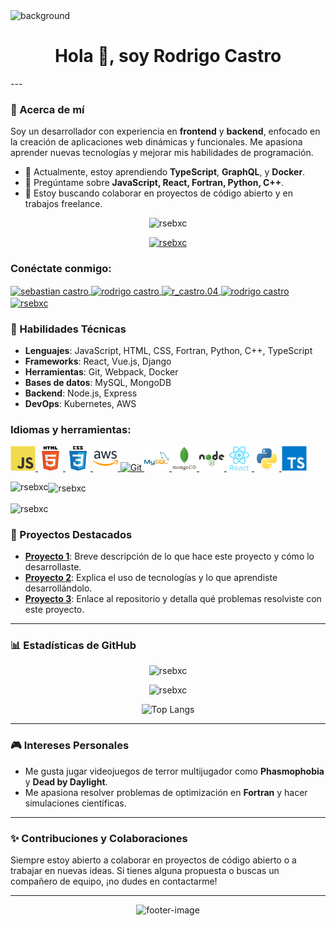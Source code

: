 <!-- Imagen de fondo para el título -->
<img src="https://concepto.de/wp-content/uploads/2014/08/programacion-2-e1551291144973.jpg" alt="background" style="width:100%; height:200px; object-fit:cover;">


<h1 align="center">Hola 👋, soy Rodrigo Castro</h1>
---

### 💬 Acerca de mí

Soy un desarrollador con experiencia en **frontend** y **backend**, enfocado en la creación de aplicaciones web dinámicas y funcionales. Me apasiona aprender nuevas tecnologías y mejorar mis habilidades de programación.

- 🌱 Actualmente, estoy aprendiendo **TypeScript**, **GraphQL**, y **Docker**.
- 💬 Pregúntame sobre **JavaScript, React, Fortran, Python, C++**.
- 👯 Estoy buscando colaborar en proyectos de código abierto y en trabajos freelance.


<p align="center">
  <img src="https://komarev.com/ghpvc/?username=rsebxc&label=Profile%20views&color=0e75b6&style=flat" alt="rsebxc" />
</p>

<p align="center">
  <a href="https://github.com/ryo-ma/github-profile-trophy"><img src="https://github-profile-trophy.vercel.app/?username=rsebxc&theme=darkhub" alt="rsebxc" /></a>
</p>

<h3 align="left">Conéctate conmigo:</h3>
<p align="left">
  <a href="https://linkedin.com/in/sebastian castro" target="blank">
    <img align="center" src="https://raw.githubusercontent.com/rahuldkjain/github-profile-readme-generator/master/src/images/icons/Social/linked-in-alt.svg" alt="sebastian castro" height="30" width="40" />
  </a>
  <a href="https://fb.com/rodrigo castro" target="blank">
    <img align="center" src="https://raw.githubusercontent.com/rahuldkjain/github-profile-readme-generator/master/src/images/icons/Social/facebook.svg" alt="rodrigo castro" height="30" width="40" />
  </a>
  <a href="https://instagram.com/r_castro.04" target="blank">
    <img align="center" src="https://raw.githubusercontent.com/rahuldkjain/github-profile-readme-generator/master/src/images/icons/Social/instagram.svg" alt="r_castro.04" height="30" width="40" />
  </a>
  <a href="https://www.youtube.com/c/rodrigo castro" target="blank">
    <img align="center" src="https://raw.githubusercontent.com/rahuldkjain/github-profile-readme-generator/master/src/images/icons/Social/youtube.svg" alt="rodrigo castro" height="30" width="40" />
  </a>
  <a href="https://discord.gg/rsebxc" target="blank">
    <img align="center" src="https://raw.githubusercontent.com/rahuldkjain/github-profile-readme-generator/master/src/images/icons/Social/discord.svg" alt="rsebxc" height="30" width="40" />
  </a>
</p>

<h3 align="left">🚀 Habilidades Técnicas</h3>

- **Lenguajes**: JavaScript, HTML, CSS, Fortran, Python, C++, TypeScript
- **Frameworks**: React, Vue.js, Django
- **Herramientas**: Git, Webpack, Docker
- **Bases de datos**: MySQL, MongoDB
- **Backend**: Node.js, Express
- **DevOps**: Kubernetes, AWS

<h3 align="left">Idiomas y herramientas:</h3>
<p align="left">
    <a href="https://developer.mozilla.org/es-ES/docs/Web/JavaScript" target="_blank" rel="noreferrer"> 
        <img src="https://raw.githubusercontent.com/devicons/devicon/master/icons/javascript/javascript-original.svg" alt="JavaScript" width="40" height="40"/> 
    </a>
    <a href="https://www.w3.org/html/" target="_blank" rel="noreferrer"> 
        <img src="https://raw.githubusercontent.com/devicons/devicon/master/icons/html5/html5-original-wordmark.svg" alt="HTML5" width="40" height="40"/> 
    </a>
    <a href="https://www.w3schools.com/css/" target="_blank" rel="noreferrer">
        <img src="https://raw.githubusercontent.com/devicons/devicon/master/icons/css3/css3-original-wordmark.svg" alt="CSS3" width="40" height="40"/>
    </a>
    <a href="https://aws.amazon.com" target="_blank" rel="noreferrer"> 
        <img src="https://raw.githubusercontent.com/devicons/devicon/master/icons/amazonwebservices/amazonwebservices-original-wordmark.svg" alt="AWS" width="40" height="40"/> 
    </a>
    <a href="https://git-scm.com/" target="_blank" rel="noreferrer"> 
        <img src="https://www.vectorlogo.zone/logos/git-scm/git-scm-icon.svg" alt="Git" width="40" height="40"/> 
    </a>
    <a href="https://www.mysql.com/" target="_blank" rel="noreferrer"> 
        <img src="https://raw.githubusercontent.com/devicons/devicon/master/icons/mysql/mysql-original-wordmark.svg" alt="MySQL" width="40" height="40"/> 
    </a>
    <a href="https://www.mongodb.com/" target="_blank" rel="noreferrer"> 
        <img src="https://raw.githubusercontent.com/devicons/devicon/master/icons/mongodb/mongodb-original-wordmark.svg" alt="MongoDB" width="40" height="40"/> 
    </a>
    <a href="https://nodejs.org" target="_blank" rel="noreferrer"> 
        <img src="https://raw.githubusercontent.com/devicons/devicon/master/icons/nodejs/nodejs-original-wordmark.svg" alt="Node.js" width="40" height="40"/> 
    </a>
    <a href="https://reactjs.org/" target="_blank" rel="noreferrer"> 
        <img src="https://raw.githubusercontent.com/devicons/devicon/master/icons/react/react-original-wordmark.svg" alt="React" width="40" height="40"/> 
    </a>
    <a href="https://www.python.org" target="_blank" rel="noreferrer"> 
        <img src="https://raw.githubusercontent.com/devicons/devicon/master/icons/python/python-original.svg" alt="Python" width="40" height="40"/> 
    </a>
    <a href="https://www.typescriptlang.org/" target="_blank" rel="noreferrer"> 
        <img src="https://raw.githubusercontent.com/devicons/devicon/master/icons/typescript/typescript-original.svg" alt="TypeScript" width="40" height="40"/> 
    </a>
</p>

<p>
  <img align="left" src="https://github-readme-stats.vercel.app/api/top-langs?username=rsebxc&show_icons=true&locale=es&layout=compact" alt="rsebxc" />
</p>

<p>
  <img align="center" src="https://github-readme-stats.vercel.app/api?username=rsebxc&show_icons=true&locale=es" alt="rsebxc" />
</p>

<p>
  <img align="center" src="https://github-readme-streak-stats.herokuapp.com/?user=rsebxc&" alt="rsebxc" />
</p>


### 🚀 Proyectos Destacados

- **[Proyecto 1](#)**: Breve descripción de lo que hace este proyecto y cómo lo desarrollaste.
- **[Proyecto 2](#)**: Explica el uso de tecnologías y lo que aprendiste desarrollándolo.
- **[Proyecto 3](#)**: Enlace al repositorio y detalla qué problemas resolviste con este proyecto.

<!-- Aquí podrías agregar enlaces a demos o capturas de pantalla -->

---

### 📊 Estadísticas de GitHub

<p align="center">
  <img src="https://github-readme-stats.vercel.app/api?username=rsebxc&show_icons=true&locale=es&theme=radical" alt="rsebxc" />
</p>

<p align="center">
  <img src="https://github-readme-streak-stats.herokuapp.com/?user=rsebxc&theme=radical" alt="rsebxc" />
</p>

<p align="center">
  <img src="https://github-readme-stats.vercel.app/api/top-langs?username=rsebxc&show_icons=true&locale=es&layout=compact&theme=radical" alt="Top Langs" />
</p>

---

### 🎮 Intereses Personales

- Me gusta jugar videojuegos de terror multijugador como **Phasmophobia** y **Dead by Daylight**.
- Me apasiona resolver problemas de optimización en **Fortran** y hacer simulaciones científicas.

<!-- Puedes incluir otros hobbies o intereses personales que te hagan más accesible o interesante para la comunidad -->

---

### ✨ Contribuciones y Colaboraciones

Siempre estoy abierto a colaborar en proyectos de código abierto o a trabajar en nuevas ideas. Si tienes alguna propuesta o buscas un compañero de equipo, ¡no dudes en contactarme!

---

<!-- Imagen de pie de página -->
<p align="center">
  <img src="https://images.unsplash.com/photo-1581092335187-2f2417f9d025" alt="footer-image" style="width:100%; height:150px; object-fit:cover;">
</p>
